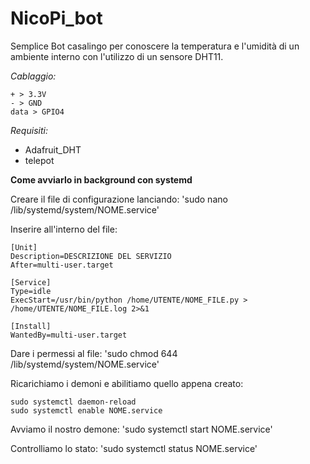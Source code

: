 # NicoPi_bot
Semplice Bot casalingo per conoscere la temperatura e l'umidità di un ambiente interno con l'utilizzo di un sensore DHT11.

*Cablaggio:*
```
+ > 3.3V
- > GND
data > GPIO4
```

*Requisiti:*
* Adafruit_DHT
* telepot

**Come avviarlo in background con systemd**

Creare il file di configurazione lanciando:
'sudo nano /lib/systemd/system/NOME.service'

Inserire all'interno del file:
```
[Unit]
Description=DESCRIZIONE DEL SERVIZIO
After=multi-user.target

[Service]
Type=idle
ExecStart=/usr/bin/python /home/UTENTE/NOME_FILE.py > /home/UTENTE/NOME_FILE.log 2>&1

[Install]
WantedBy=multi-user.target
```
Dare i permessi al file:
'sudo chmod 644 /lib/systemd/system/NOME.service'

Ricarichiamo i demoni e abilitiamo quello appena creato:
```
sudo systemctl daemon-reload
sudo systemctl enable NOME.service
```
Avviamo il nostro demone:
'sudo systemctl start NOME.service'

Controlliamo lo stato:
'sudo systemctl status NOME.service'
